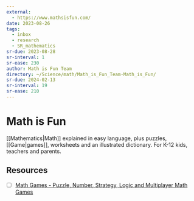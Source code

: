 ```yaml
---
external:
  - https://www.mathsisfun.com/
date: 2023-08-26
tags:
  - inbox
  - research
  - SR_mathematics
sr-due: 2023-08-28
sr-interval: 1
sr-ease: 230
author: Math is Fun Team
directory: ~/Science/math/Math_is_Fun_Team-Math_is_Fun/
sr-due: 2024-02-13
sr-interval: 19
sr-ease: 210
---
```


# Math is Fun

[[Mathematics|Math]] explained in easy language, plus puzzles, [[Game|games]],
worksheets and an illustrated dictionary. For K-12 kids, teachers and parents.

## Resources

- [ ] [Math Games - Puzzle, Number, Strategy, Logic and Multiplayer Math Games](https://www.mathsisfun.com/games/index.html)

